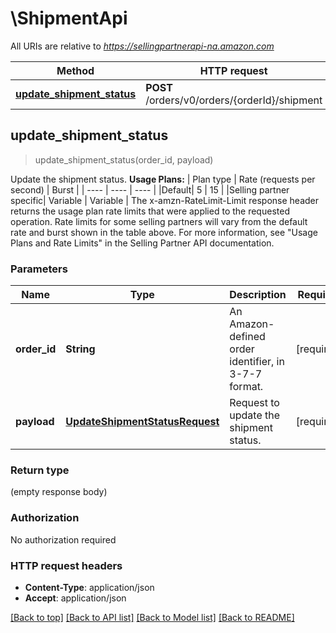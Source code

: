 # \ShipmentApi

All URIs are relative to *https://sellingpartnerapi-na.amazon.com*

Method | HTTP request | Description
------------- | ------------- | -------------
[**update_shipment_status**](ShipmentApi.md#update_shipment_status) | **POST** /orders/v0/orders/{orderId}/shipment | 



## update_shipment_status

> update_shipment_status(order_id, payload)


Update the shipment status.  **Usage Plans:**  | Plan type | Rate (requests per second) | Burst | | ---- | ---- | ---- | |Default| 5 | 15 | |Selling partner specific| Variable | Variable |  The x-amzn-RateLimit-Limit response header returns the usage plan rate limits that were applied to the requested operation. Rate limits for some selling partners will vary from the default rate and burst shown in the table above. For more information, see \"Usage Plans and Rate Limits\" in the Selling Partner API documentation.

### Parameters


Name | Type | Description  | Required | Notes
------------- | ------------- | ------------- | ------------- | -------------
**order_id** | **String** | An Amazon-defined order identifier, in 3-7-7 format. | [required] |
**payload** | [**UpdateShipmentStatusRequest**](UpdateShipmentStatusRequest.md) | Request to update the shipment status. | [required] |

### Return type

 (empty response body)

### Authorization

No authorization required

### HTTP request headers

- **Content-Type**: application/json
- **Accept**: application/json

[[Back to top]](#) [[Back to API list]](../README.md#documentation-for-api-endpoints) [[Back to Model list]](../README.md#documentation-for-models) [[Back to README]](../README.md)


